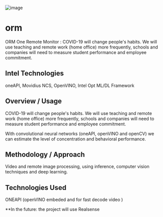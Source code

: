![image](https://github.com/cabelo/orm/assets/675645/349bc9b5-9e99-4a29-be4b-d85c5eb8e245)


# orm
ORM One Remote Monitor : COVID-19 will change people's habits. We will use teaching and remote work (home office) more frequently, schools and companies will need to measure student performance and employee commitment.


## Intel Technologies
oneAPI, Movidius NCS, OpenVINO, Intel Opt ML/DL Framework

## Overview / Usage
COVID-19 will change people's habits. We will use teaching and remote work (home office) more frequently, schools and companies will need to measure student performance and employee commitment.

With convolutional neural networks (oneAPI, openVINO and openCV) we can estimate the level of concentration and behavioral performance.

## Methodology / Approach
Video and remote image processing, using inference, computer vision techniques and deep learning.

## Technologies Used
ONEAPI (openVINO embeded and for fast decode video )

**In the future: the project will use Realsense
